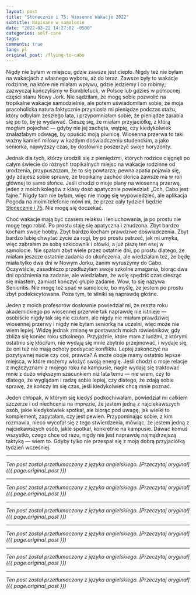 ```yaml
---
layout: post
title: "Słonecznie i 75: Wiosenne Wakacje 2022"
subtitle: Napisane w samolocie
date: "2022-03-22 14:27:02 -0500"
categories: self-care
tags: 
comments: true
lang: pl
original_post: /flying-to-cabo
---
```




Nigdy nie byłam w miejscu, gdzie zawsze jest ciepło. Nigdy też nie byłam na wakacjach z własnego wyboru, aż do teraz. Zawsze były to wakacje rodzinne, na które nie miałam wpływu, gdzie jedziemy i co robimy; zazwyczaj kończyliśmy w Bumblefuck, w Polsce lub gdzieś w północnej części stanu Nowy Jork. Nie sądziłam, że mogę sobie pozwolić na tropikalne wakacje samodzielnie, ale potem uświadomiłam sobie, że moja pracoholicka natura faktycznie przyniosła mi pieniądze podczas stażu, który odbyłam zeszłego lata, i przypomniałam sobie, że pieniądze zarabia się po to, by je wydawać. Cieszę się, że miałam przyjaciółkę, z którą mogłam pojechać — gdyby nie jej zachęta, wątpię, czy kiedykolwiek znalazłabym odwagę, by opuścić moją piwnicę. Wiosenna przerwa to taki ważny kamień milowy w każdym doświadczeniu studenckim, a jako seniorka, najwyższy czas, by dosłownie poszerzyć swoje horyzonty.<!-- more -->

Jednak dla tych, którzy urodzili się z pieniędzmi, których rodzice ciągnęli po całym świecie do różnych tropikalnych miejsc na wakacje rodzinne od urodzenia, przypuszczam, że to się powtarza; pewna apatia pojawia się, gdy zdajesz sobie sprawę, że tropikalny zachód słońca zawsze ma w roli głównej to samo słońce. Jeśli chodzi o moje plany na wiosenną przerwę, jeden z moich kolegów z klasy dość apatycznie powiedział: „Och, Cabo jest fajne.” Nigdy tam nie byłam, więc nie mogę się wypowiedzieć, ale aplikacja Pogoda na moim telefonie mówi mi, że przez cały tydzień będzie <a href=https://youtu.be/hZwVvwp8i-M target=_blank>Słonecznie i 75</a>. Nie mogę się doczekać.

Choć wakacje mają być czasem relaksu i leniuchowania, ja po prostu nie mogę tego robić. Po prostu staję się apatyczna i znudzona. Zbyt bardzo kocham swoje hobby. Zbyt bardzo kocham prawdziwe doświadczenia. Zbyt bardzo lubię chwytać życie za rogi, by po prostu patrzeć, jak mi umyka, więc zabrałam ze sobą szkicownik i ołówki, a już piszę ten esej w samolocie. Nie spałam zbyt wiele przez ostatnie dni, po prostu dlatego, że miałam jeszcze ostatnie zadania do ukończenia, ale wiedziałam też, że będę miała tylko dwa dni w Nowym Jorku, zanim wyruszymy do Cabo. Oczywiście, zasadniczo przedłużyłam swoje szkolne zmagania, biorąc dwa dni opóźnienia na zadanie, ale wiedziałam, że wolę spędzić czas ciesząc się miastem, zamiast kończyć głupie zadanie. Wow, to się nazywa Senioritis. Nie mogę też spać w samolocie, bo myślę, że jestem po prostu zbyt podekscytowana. Poza tym, te silniki są naprawdę głośne.

Jeden z moich profesorów dosłownie powiedział mi, że reszta roku akademickiego po wiosennej przerwie tak naprawdę nie istnieje — osobiście nigdy tak się nie czułam, ale nigdy nie miałam prawdziwej wiosennej przerwy i nigdy nie byłam seniorką na uczelni, więc może nie wiem lepiej. Widzę jednak zmianę w postawach moich rówieśników, gdy zbliża się koniec roku szkolnego. Przyjaźnie, które mam z ludźmi, z którymi ostatnio się kłóciłam, nie wydają się mnie zbytnio przejmować, i wydaje się, że oni też nie mają ochoty podsycać konfliktu. Lepiej zakończyć na pozytywnej nucie czy coś, prawda? A może oboje mamy ostatnio lepsze miejsca, w które możemy włożyć swoją energię. Jeśli chodzi o moje relacje z mężczyznami z mojego roku na kampusie, nagle wydają się traktować mnie z dużo większym szacunkiem niż lata temu — nie wiem, czy to dlatego, że wyglądam i radzę sobie lepiej, czy dlatego, że zdają sobie sprawę, że kończy im się czas, jeśli kiedykolwiek chcą mnie poznać.

Jeden chłopak, w którym się kiedyś podkochiwałam, powiedział mi całkiem szczerze i od niechcenia na imprezie, że jestem jedną z najciekawszych osób, jakie kiedykolwiek spotkał, ale biorąc pod uwagę, jak wielki to komplement, zapytałam, czy jest pewien. Przypominając sobie, z kim rozmawia, nieco wycofał się z tego stwierdzenia, mówiąc, że jestem jedną z najciekawszych osób, jakie spotkał, konkretnie na kampusie. Dawać komuś wszystko, czego chce od razu, nigdy nie jest naprawdę najmądrzejszą taktyką — wiem to. Gdyby tylko nie przespał się z moją dobrą przyjaciółką tydzień wcześniej.

---

*Ten post został przetłumaczony z języka angielskiego. [Przeczytaj oryginał]({{ page.original_post }})*

---

*Ten post został przetłumaczony z języka angielskiego. [Przeczytaj oryginał]({{ page.original_post }})*

---

*Ten post został przetłumaczony z języka angielskiego. [Przeczytaj oryginał]({{ page.original_post }})*

---

*Ten post został przetłumaczony z języka angielskiego. [Przeczytaj oryginał]({{ page.original_post }})*

---

*Ten post został przetłumaczony z języka angielskiego. [Przeczytaj oryginał]({{ page.original_post }})*

---

*Ten post został przetłumaczony z języka angielskiego. [Przeczytaj oryginał]({{ page.original_post }})*